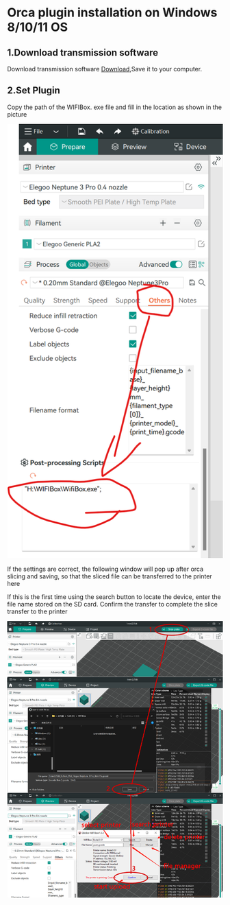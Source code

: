 
# Orca plugin installation on Windows 8/10/11 OS

## 1.Download transmission software
Download transmission software [Download](https://github.com/GMaker-git/WIFISD/releases/download/v1.3.20/WifiBox1.3.20.exe),Save it to your computer.

## 2.Set Plugin 

Copy the path of the WIFIBox. exe file and fill in the location as shown in the picture

![orca](img/orca.png "orca")

If the settings are correct, the following window will pop up after orca slicing and saving, so that the sliced file can be transferred to the printer here

If this is the first time using the search button to locate the device, enter the file name stored on the SD card. Confirm the transfer to complete the slice transfer to the printer

![orca](img/orca2.png "orca")


<br>
<br>
